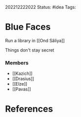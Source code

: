202212222022
Status: #idea
Tags: 

# Blue Faces
Run a library in [[Ond Sâliya]]

Things don't stay secret

### Members
- [[Kazich]]
- [[Drasius]]
- [[Elze]]
- [[Pavas]]


# References

